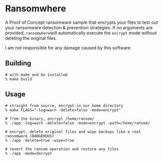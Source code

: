 # Ransomwhere

A Proof of Concept ransomware sample that encrypts your files to test out your ransomware detection & prevention strategies.
If no arguments are provided, `ransomwhere`will automatically execute the `encrypt` mode without deleting the original files.

I am not responsible for any damage caused by this software.

## Building

```shell
# with make and Go installed
% make build
```

## Usage

```shell
# straight from source, encrypt in our home directory
% make FLAGS="-log=warn -delete=false -mode=encrypt"

# from the binary, encrypt /home/ransom/
% ./app -log=warn -delete=false -mode=encrypt -path=/home/ransom/

# encrypt, delete original files and wipe backups like a real ransomware (DANGEROUS)
% ./app -delete=true -wipe=true

# revert the ransom operation and restore any files
% ./app -mode=decrypt
```
